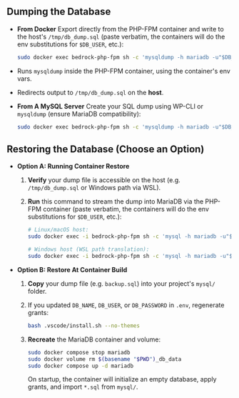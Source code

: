 
## Dumping the Database

- **From Docker**
Export directly from the PHP-FPM container and write to the host's `/tmp/db_dump.sql` (paste verbatim, the containers will do the env substitutions for `$DB_USER`, etc.):

    ```bash
    sudo docker exec bedrock-php-fpm sh -c 'mysqldump -h mariadb -u"$DB_USER" -p"$DB_PASSWORD" "$DB_NAME"' > /tmp/db_dump.sql
    ```
-   Runs `mysqldump` inside the PHP-FPM container, using the container's env vars.
-   Redirects output to `/tmp/db_dump.sql` on the **host**.

- **From A MySQL Server**
Create your SQL dump using WP-CLI or `mysqldump` (ensure MariaDB compatibility):

    ```bash
    sudo docker exec bedrock-php-fpm sh -c 'mysqldump -h mariadb -u"$DB_USER" -p"$DB_PASSWORD" "$DB_NAME"' > /tmp/backup_$(date +%F).sql
    ```

## Restoring the Database (Choose an Option)

- **Option A: Running Container Restore**

    1. **Verify** your dump file is accessible on the host (e.g. `/tmp/db_dump.sql` or Windows path via WSL).

    2. **Run** this command to stream the dump into MariaDB via the PHP-FPM container (paste verbatim, the containers will do the env substitutions for `$DB_USER`, etc.):

        ```bash
        # Linux/macOS host:
        sudo docker exec -i bedrock-php-fpm sh -c 'mysql -h mariadb -u"$DB_USER" -p"$DB_PASSWORD" "$DB_NAME"' < /tmp/db_dump.sql

        # Windows host (WSL path translation):
        sudo docker exec -i bedrock-php-fpm sh -c 'mysql -h mariadb -u"$DB_USER" -p"$DB_PASSWORD" "$DB_NAME"' < "$(wslpath 'C:\Path\To\SQL.dump')"
        ```

- **Option B: Restore At Container Build**

    1. **Copy** your dump file (e.g. `backup.sql`) into your project's `mysql/` folder.

    2. If you updated `DB_NAME`, `DB_USER`, or `DB_PASSWORD` in `.env`, regenerate grants:

        ```bash
        bash .vscode/install.sh --no-themes
        ```

    3. **Recreate** the MariaDB container and volume:

        ```bash
        sudo docker compose stop mariadb
        sudo docker volume rm $(basename "$PWD")_db_data
        sudo docker compose up -d mariadb
        ```

        On startup, the container will initialize an empty database, apply grants, and import `*.sql` from `mysql/`.
